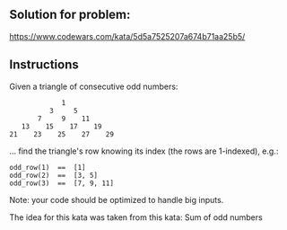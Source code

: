 ## Solution for problem:

https://www.codewars.com/kata/5d5a7525207a674b71aa25b5/

## Instructions

Given a triangle of consecutive odd numbers:
```
             1
          3     5
       7     9    11
   13    15    17    19
21    23    25    27    29
```
...
find the triangle's row knowing its index (the rows are 1-indexed), e.g.:

```
odd_row(1)  ==  [1]
odd_row(2)  ==  [3, 5]
odd_row(3)  ==  [7, 9, 11]
```

Note: your code should be optimized to handle big inputs.

The idea for this kata was taken from this kata: Sum of odd numbers